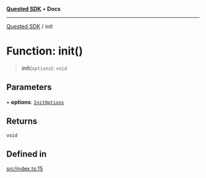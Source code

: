 [**Quested SDK**](../README.md) • **Docs**

***

[Quested SDK](../README.md) / init

# Function: init()

> **init**(`options`): `void`

## Parameters

• **options**: [`InitOptions`](../interfaces/InitOptions.md)

## Returns

`void`

## Defined in

[src/index.ts:15](https://github.com/Quested-io/QuestedSDK/blob/29424442c7d73cf9342de9175eb7912246e4503f/src/index.ts#L15)
